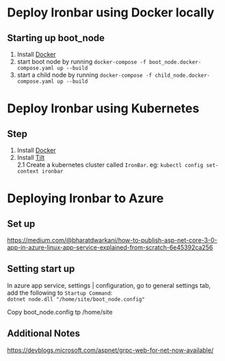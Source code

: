 # Deploy Ironbar using Docker locally

## Starting up boot_node  

1. Install [Docker](https://www.docker.com/products/docker-desktop/)  
2. start boot node by running `docker-compose -f boot_node.docker-compose.yaml up --build`  
3. start a child node  by running `docker-compose -f child_node.docker-compose.yaml up --build`  

# Deploy Ironbar using Kubernetes

## Step
1. Install [Docker](https://www.docker.com/products/docker-desktop/)  
2. Install [Tilt](https://docs.tilt.dev/install.html)  
2.1 Create a kubernetes cluster called `IronBar`.  eg: `kubectl config set-context ironbar`



# Deploying Ironbar to Azure

## Set up
https://medium.com/@bharatdwarkani/how-to-publish-asp-net-core-3-0-app-in-azure-linux-app-service-explained-from-scratch-6e45392ca256

## Setting start up
In azure app service, settings | configuration, go to general settings tab, add the following to `Startup Command`:  
`dotnet node.dll "/home/site/boot_node.config"`
 
Copy boot_node.config tp /home/site 
 
## Additional Notes
https://devblogs.microsoft.com/aspnet/grpc-web-for-net-now-available/


